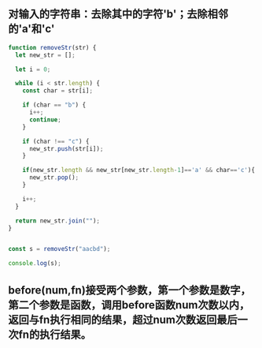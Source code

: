 ## 对输入的字符串：去除其中的字符'b'；去除相邻的'a'和'c'


``` javascript 
function removeStr(str) {
  let new_str = [];

  let i = 0;

  while (i < str.length) {
    const char = str[i];

    if (char == "b") {
      i++;
      continue;
    }

    if (char !== "c") {
      new_str.push(str[i]);
    }

    if(new_str.length && new_str[new_str.length-1]=='a' && char=='c'){
      new_str.pop();
    }

    i++;
  }

  return new_str.join("");
}


const s = removeStr("aacbd");

console.log(s);

```

 ## before(num,fn)接受两个参数，第一个参数是数字，第二个参数是函数，调用before函数num次数以内，返回与fn执行相同的结果，超过num次数返回最后一次fn的执行结果。

